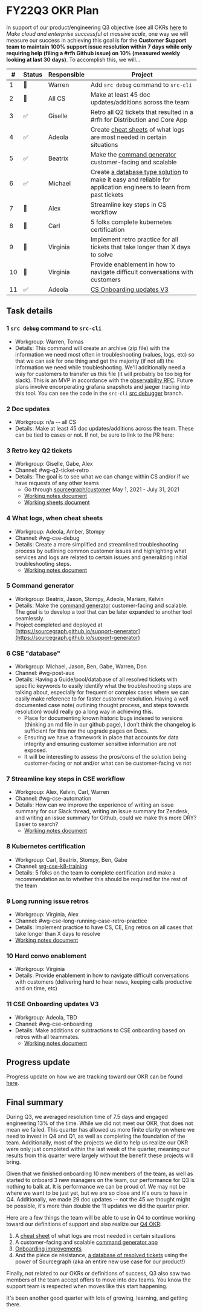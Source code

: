 # FY22Q3 OKR Plan

In support of our product/engineering Q3 objective (see all OKRs [here](../../../strategy-goals/goals/2022_q3.md) to _Make cloud and enterprise successful at massive scale_, one way we will measure our success in achieving this goal is for the **Customer Support team to maintain 100% support issue resolution within 7 days while only requiring help (filing a #rfh Github issue) on 10% (measured weekly looking at last 30 days)**. To accomplish this, we will…

| #   | Status | Responsible | Project                                                                                                                                                               |
| --- | ------ | ----------- | --------------------------------------------------------------------------------------------------------------------------------------------------------------------- |
| 1   | 🚫     | Warren      | Add `src debug` command to `src-cli`                                                                                                                                  |
| 2   | 🚫     | All CS      | Make at least 45 doc updates/additions across the team                                                                                                                |
| 3   | ✅     | Giselle     | Retro all Q2 tickets that resulted in a #rfh for Distribution and Core App                                                                                            |
| 4   | ✅     | Adeola      | Create [cheat sheets](../tools/debugging-cheat-sheet.md) of what logs are most needed in certain situations                                                           |
| 5   | ✅     | Beatrix     | Make the [command generator](https://command-generator.netlify.app/) customer-facing and scalable                                                                     |
| 6   | ✅     | Michael     | Create [a database type solution](../process/enablement/zendesk-ticket-exporter.md) to make it easy and reliable for application engineers to learn from past tickets |
| 7   | 🚫     | Alex        | Streamline key steps in CS workflow                                                                                                                                   |
| 8   | 🚫     | Carl        | 5 folks complete kubernetes certification                                                                                                                             |
| 9   | 🚫     | Virginia    | Implement retro practice for all tickets that take longer than X days to solve                                                                                        |
| 10  | 🚫     | Virginia    | Provide enablement in how to navigate difficult conversations with customers                                                                                          |
| 11  | ✅     | Adeola      | [CS Onboarding updates V3](../onboarding/cs-onboard-mentor.md)                                                                                                        |

## Task details

### 1 `src debug` command to `src-cli`

- Workgroup: Warren, Tomas
- Details: This command will create an archive (zip file) with the information we need most often in troubleshooting (values, logs, etc) so that we can ask for one thing and get the majority (if not all) the information we need while troubleshooting. We'll additionally need a way for customers to transfer us this file (it will probably be too big for slack). This is an MVP in accordance with the [observability RFC](https://docs.google.com/document/d/1KjV9pNkwCwqzV5ugW6Bn0eQDZw2L8lVuWaaf7IvVYgQ/edit#). Future plans involve encorperating grafana snapshots and jaeger tracing into this tool. You can see the code in the `src-cli` [src debugger](https://github.com/sourcegraph/src-cli/blob/src-debugger/cmd/src/debug.go) branch.

### 2 Doc updates

- Workgroup: n/a -- all CS
- Details: Make at least 45 doc updates/additions across the team. These can be tied to cases or not. If not, be sure to link to the PR here:

### 3 Retro key Q2 tickets

- Workgroup: Giselle, Gabe, Alex
- Channel: #wg-q2-ticket-retro
- Details: The goal is to see what we can change within CS and/or if we have requests of any other teams
  - Go through [sourcegraph/customer](https://github.com/sourcegraph/customer/issues) May 1, 2021 - July 31, 2021
  - [Working notes document](https://docs.google.com/document/d/1cxjPXLxtwZ_TXy66Dv0fl-E96ko3WsY5ERVn9nXyNL0/edit)
  - [Working sheets document](https://docs.google.com/spreadsheets/d/1Gmsa-ZgIsiXj6feXVl2rlepoQf8GEM-5H3tGMxersdY/edit#gid=0)

### 4 What logs, when cheat sheets

- Workgroup: Adeola, Amber, Stompy
- Channel: #wg-cse-debug
- Details: Create a more simplified and streamlined troubleshooting process by outlining common customer issues and highlighting what services and logs are related to certain issues and generalizing initial troubleshooting steps.
  - [Working notes document](https://docs.google.com/document/d/13S8OH7Rm3xmxE8ttm6EJMV4bsPWRdWdv17VnBvuThUs/edit)

### 5 Command generator

- Workgroup: Beatrix, Jason, Stompy, Adeola, Mariam, Kelvin
- Details: Make the [command generator](https://sourcegraph.github.io/support-tools/command-generator/beta/) customer-facing and scalable. The goal is to develop a tool that can be later expanded to another tool seamlessly.
- Project completed and deployed at [https://sourcegraph.github.io/support-generator](https://sourcegraph.github.io/support-generator)

### 6 CSE "database"

- Workgroup: Michael, Jason, Ben, Gabe, Warren, Don
- Channel: #wg-post-aux
- Details: Having a Guide/pool/database of all resolved tickets with specific keywords to easily identify what the troubleshooting steps are talking about, especially for frequent or complex cases where we can easily make reference to for faster customer resolution. Having a well documented case note( outlining thought process, and steps towards resolution) would really go a long way in achieving this.
  - Place for documenting known historic bugs indexed to versions (thinking an md file in our github page), I don’t think the changelog is sufficient for this nor the upgrade pages on Docs.
  - Ensuring we have a framework in place that accounts for data integrity and ensuring customer sensitive information are not exposed.
  - It will be interesting to assess the pros/cons of the solution being customer-facing or not and/or what can be customer-facing vs not

### 7 Streamline key steps in CSE workflow

- Workgroup: Alex, Kelvin, Carl, Warren
- Channel: #wg-cse-automation
- Details: How can we improve the experience of writing an issue summary for our Slack thread, writing an issue summary for Zendesk, and writing an issue summary for Github, could we make this more DRY? Easier to search?
  - [Working notes document](https://docs.google.com/document/d/1D5_o08GFNZ318trY1hZkZHclBtXkzZrdNKn29a2_Uhc/edit#)

### 8 Kubernetes certification

- Workgroup: Carl, Beatrix, Stompy, Ben, Gabe
- Channel: [wg-cse-k8-training](https://sourcegraph.slack.com/archives/C02BETMDNBD)
- Details: 5 folks on the team to complete certification and make a recommendation as to whether this should be required for the rest of the team

### 9 Long running issue retros

- Workgroup: Virginia, Alex
- Channel: #wg-cse-long-running-case-retro-practice
- Details: Implement practice to have CS, CE, Eng retros on all cases that take longer than X days to resolve
- [Working notes document](https://docs.google.com/document/d/1RG2phsY5Ql2XP8qqf08asPnXA7MtAyWq_LevPouoOtA/edit)

### 10 Hard convo enablement

- Workgroup: Virginia
- Details: Provide enablement in how to navigate difficult conversations with customers (delivering hard to hear news, keeping calls productive and on time, etc)

### 11 CSE Onboarding updates V3

- Workgroup: Adeola, TBD
- Channel: #wg-cse-onboarding
- Details: Make additions or subtractions to CSE onboarding based on retros with all teammates.
  - [Working notes document](https://docs.google.com/document/d/1EJyXAk5PptGjZKtCK-4PHoxS_bMVHlEJmYF9v8wRTk8/edit#)

## Progress update

Progress update on how we are tracking toward our OKR can be found [here](https://docs.google.com/spreadsheets/d/11SJb0KdkT0Kmp0epjSkJ1TnzuWilnLEhILGrjl9kFCU/edit#gid=0).

## Final summary

During Q3, we averaged resolution time of 7.5 days and engaged engineering 13% of the time. While we did not meet our OKR, that does not mean we failed. This quarter has allowed us more finite clarity on where we need to invest in Q4 and Q1, as well as completing the foundation of the team. Additionally, most of the projects we did to help us realize our OKR were only just completed within the last week of the quarter, meaning our results from this quarter were largely without the benefit these projects will bring.

Given that we finished onboarding 10 new members of the team, as well as started to onboard 3 new managers on the team, our performance for Q3 is nothing to balk at. It is performance we can be proud of. We may not be where we want to be just yet, but we are so close and it's ours to have in Q4. Additionally, we made 29 doc updates -- not the 45 we thought might be possible, it's more than double the 11 updates we did the quarter prior.

Here are a few things the team will be able to use in Q4 to continue working toward our definitions of support and also realize our [Q4 OKR](FY22Q4-OKR-Plan.md):

1. A [cheat sheet](debugging-cheat-sheet.md) of what logs are most needed in certain situations
2. A customer-facing and scalable [command generator app](https://sourcegraph.github.io/support-generator/)
3. [Onboarding improvements](cs-onboard-mentor.md)
4. And the pièce de résistance, [a database of resolved tickets](enablement/zendesk-ticket-exporter.md) using the power of Sourcegraph (aka an entire new use case for our product!)

Finally, not related to our OKRs or definitions of success, Q3 also saw two members of the team accept offers to move into dev teams. You know the support team is respected when moves like this start happening.

It's been another good quarter with lots of growing, learning, and getting there.
